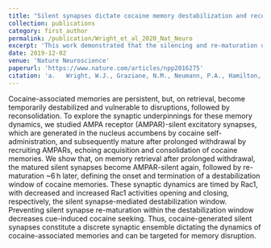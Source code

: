 ```yaml
---
title: "Silent synapses dictate cocaine memory destabilization and reconsolidation"
collection: publications
category: first_author
permalink: /publication/Wright_et_al_2020_Nat_Neuro
excerpt: 'This work demonstrated that the silencing and re-maturation of cocaine-generated synapses underlies the natural destabilization and reconsolidation of cocaine-associated memories following memory reactivation.'
date: 2019-12-02
venue: 'Nature Neuroscience'
paperurl: 'https://www.nature.com/articles/npp2016275'
citation: 'a.	Wright, W.J., Graziane, N.M., Neumann, P.A., Hamilton, P.J. Cates, H.M., Fuerst, L., Spenceley, A., Mackinnon-Booth, N., Iyer, K., Huang, Y.H., Shaham, Y., Schlüter, O.M., Nestler, E.J., & Dong, Y. (2020). &quot;Silent synapses dictate cocaine memory destabilization and reconsolidation.&quot; <i>Nature Neuroscience</i>. 23(1).'
---
```


Cocaine-associated memories are persistent, but, on retrieval, become temporarily destabilized and vulnerable to disruptions, followed by reconsolidation. To explore the synaptic underpinnings for these memory dynamics, we studied AMPA receptor (AMPAR)-silent excitatory synapses, which are generated in the nucleus accumbens by cocaine self-administration, and subsequently mature after prolonged withdrawal by recruiting AMPARs, echoing acquisition and consolidation of cocaine memories. We show that, on memory retrieval after prolonged withdrawal, the matured silent synapses become AMPAR-silent again, followed by re-maturation ~6 h later, defining the onset and termination of a destabilization window of cocaine memories. These synaptic dynamics are timed by Rac1, with decreased and increased Rac1 activities opening and closing, respectively, the silent synapse-mediated destabilization window. Preventing silent synapse re-maturation within the destabilization window decreases cue-induced cocaine seeking. Thus, cocaine-generated silent synapses constitute a discrete synaptic ensemble dictating the dynamics of cocaine-associated memories and can be targeted for memory disruption.
